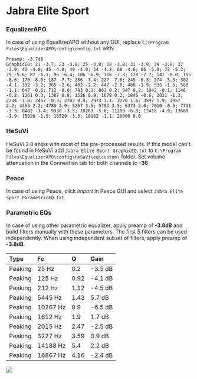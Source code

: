 # Jabra Elite Sport

### EqualizerAPO
In case of using EqualizerAPO without any GUI, replace `C:\Program Files\EqualizerAPO\config\config.txt`
with:
```
Preamp: -3.7dB
GraphicEQ: 21 -3.7; 23 -3.8; 25 -3.8; 28 -3.8; 31 -3.8; 34 -3.8; 37 -3.9; 41 -4.0; 45 -4.0; 49 -4.0; 54 -4.2; 60 -4.6; 66 -5.0; 72 -5.3; 79 -5.6; 87 -6.1; 96 -6.4; 106 -6.9; 116 -7.3; 128 -7.7; 141 -8.0; 155 -8.0; 170 -8.0; 187 -7.7; 206 -7.4; 227 -7.0; 249 -6.3; 274 -5.3; 302 -4.1; 332 -3.2; 365 -2.6; 402 -2.2; 442 -2.0; 486 -1.9; 535 -1.6; 588 -1.1; 647 -0.5; 712 -0.0; 783 0.1; 861 0.2; 947 0.2; 1042 -0.1; 1146 -0.2; 1261 0.3; 1387 0.8; 1526 0.9; 1678 0.3; 1846 -0.6; 2031 -1.3; 2234 -1.0; 2457 -0.3; 2703 0.4; 2973 1.1; 3270 1.6; 3597 1.9; 3957 2.2; 4353 2.2; 4788 2.9; 5267 3.5; 5793 3.5; 6373 2.0; 7010 -0.5; 7711 -3.3; 8482 -3.4; 9330 -3.5; 10263 -5.6; 11289 -6.8; 12418 -4.9; 13660 -1.9; 15026 -1.5; 16529 -3.3; 18182 -1.1; 20000 0.0
```

### HeSuVi
HeSuVi 2.0 ships with most of the pre-processed results. If this model can't be found in HeSuVi add
`Jabra Elite Sport GraphicEQ.txt` to `C:\Program Files\EqualizerAPO\config\HeSuVi\eq\custom\` folder.
Set volume attenuation in the Connection tab for both channels to **-36**

### Peace
In case of using Peace, click *Import* in Peace GUI and select `Jabra Elite Sport ParametricEQ.txt`.

### Parametric EQs
In case of using other parametric equalizer, apply preamp of **-3.8dB** and build filters manually
with these parameters. The first 5 filters can be used independently.
When using independent subset of filters, apply preamp of **-3.8dB**.

| Type    | Fc       |    Q | Gain    |
|:--------|:---------|:-----|:--------|
| Peaking | 25 Hz    | 0.2  | -3.5 dB |
| Peaking | 125 Hz   | 0.92 | -4.1 dB |
| Peaking | 212 Hz   | 1.12 | -4.5 dB |
| Peaking | 5445 Hz  | 1.43 | 5.7 dB  |
| Peaking | 10267 Hz | 0.9  | -6.5 dB |
| Peaking | 1612 Hz  | 1.9  | 1.7 dB  |
| Peaking | 2015 Hz  | 2.47 | -2.5 dB |
| Peaking | 3227 Hz  | 3.59 | 0.9 dB  |
| Peaking | 14188 Hz | 5.4  | 2.2 dB  |
| Peaking | 16867 Hz | 4.16 | -2.4 dB |

![](https://raw.githubusercontent.com/jaakkopasanen/AutoEq/master/results/rtings/avg/Jabra%20Elite%20Sport/Jabra%20Elite%20Sport.png)
